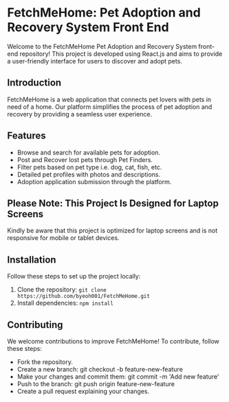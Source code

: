 # FetchMeHome: Pet Adoption and Recovery System Front End

Welcome to the FetchMeHome Pet Adoption and Recovery System front-end repository! This project is developed using React.js and aims to provide a user-friendly interface for users to discover and adopt pets.


## Introduction
FetchMeHome is a web application that connects pet lovers with pets in need of a home. Our platform simplifies the process of pet adoption and recovery by providing a seamless user experience.

## Features
- Browse and search for available pets for adoption.
- Post and Recover lost pets through Pet Finders.
- Filter pets based on pet type i.e. dog, cat, fish, etc.
- Detailed pet profiles with photos and descriptions.
- Adoption application submission through the platform.

## **Please Note: This Project Is Designed for Laptop Screens**
Kindly be aware that this project is optimized for laptop screens and is not responsive for mobile or tablet devices. 

## Installation
Follow these steps to set up the project locally:

1. Clone the repository: `git clone https://github.com/byeoh001/FetchMeHome.git`
2. Install dependencies: `npm install`

## Contributing
We welcome contributions to improve FetchMeHome! To contribute, follow these steps:
- Fork the repository.
- Create a new branch: git checkout -b feature-new-feature
- Make your changes and commit them: git commit -m 'Add new feature'
- Push to the branch: git push origin feature-new-feature
- Create a pull request explaining your changes.
